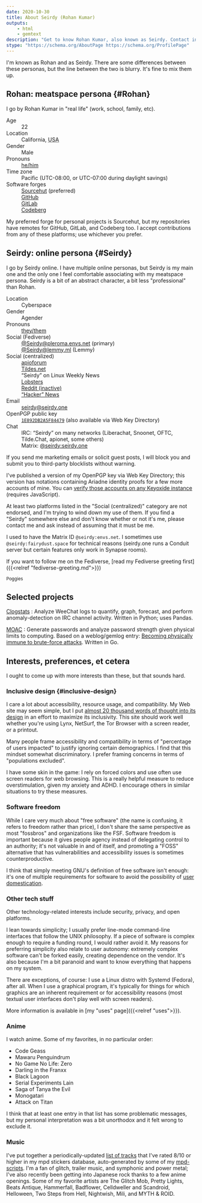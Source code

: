 ```yaml
---
date: 2020-10-30
title: About Seirdy (Rohan Kumar)
outputs:
    - html
    - gemtext
description: "Get to know Rohan Kumar, also known as Seirdy. Contact info, my projects, interests, online accounts, etc."
stype: "https://schema.org/AboutPage https://schema.org/ProfilePage"
---
```

<div itemscope="" itemprop="about" itemtype="https://schema.org/Person" itemid="https://seirdy.one/#seirdy" class="h-card vcard">

I'm known as Rohan and as Seirdy. There are some differences between these personas, but the line between the two is blurry. It's fine to mix them up.

Rohan: meat&shy;space persona {#Rohan}
-----------------------------

I go by <span itemprop="name" class="p-name fn n"><span itemprop="givenName" class="p-given-name given-name">Rohan</span>&#160;<span itemprop="familyName" class="p-family-name family-name">Kumar</span></span> in "real life" (work, school, family, etc).

<dl>
<dt>Age</dt>
<dd><time datetime="P8035D">22</time></dd>

<dt>Location</dt>
<dd><span itemprop="homeLocation" itemscope="" itemtype="https://schema.org/State" class="p-region">California</span>, <abbr itemprop="nationality" itemscope="" itemtype="https://schema.org/Country" class="p-country-name" title="United States of America">USA</abbr></dd>

<dt>Gender</dt>
<dd class="p-gender-identity" itemprop="gender">Male</dd>

<dt>Pronouns</dt>
<dd class="p-pronouns"><a href="https://pronoun.is/he/him" class="u-pronouns"><span class="p-pronoun">he</span>/<span class="p-pronoun">him</span></a></dd>

<dt>Time zone</dt>
<dd>Pacific (UTC-08:00, or UTC-07:00 during daylight savings)</dd>

<dt>Software forges</dt>
<dd><a href="https://sr.ht/~seirdy" rel="me">Sourcehut</a> (preferred)</dd>
<dd>
	<a href="https://github.com/Seirdy" rel="me">GitHub</a>
</dd>
<dd>
	<a href="https://gitlab.com/Seirdy" rel="me">GitLab</a>
</dd>
<dd>
	<a href="https://codeberg.org/Seirdy" rel="me">Codeberg</a>
</dd>
</dl>

My preferred forge for personal projects is Sourcehut, but my repositories have remotes for GitHub, GitLab, and Codeberg too. I accept contributions from any of these platforms; use whichever you prefer.

Seirdy: online persona {#Seirdy}
----------------------

I go by <span class="p-nickname nickname" itemprop="alternateName">Seirdy</span> online. I have multiple online personas, but Seirdy is my main one and the only one I feel comfortable associating with my meatspace persona. Seirdy is a bit of an abstract character, a bit less "professional" than Rohan.

<dl>

<dt>Location</dt>
<dd>Cyberspace</dd>

<dt>Gender</dt>
<dd class="p-gender-identity" itemprop="gender">Agender</dd>

<dt>Pronouns</dt>
<dd class="p-pronouns"><a href="https://pronoun.is/they/them" class="u-pronouns"><span class="p-pronoun">they</span>/<span class="p-pronoun">them</span></a></dd>

<dt>Social (Fediverse)</dt>
<dd><a href="https://pleroma.envs.net/seirdy" rel="me">@Seirdy<wbr />@pleroma<wbr />.envs.net</a> (primary)</dd>
<dd><a href="https://lemmy.ml/u/Seirdy" rel="me">@Seirdy<wbr />@lemmy<wbr />.ml</a> (Lemmy)</dd>

<dt>Social (centralized)</dt>
<dd>
	<a href="https://a.gh0.pw/user/Seirdy" rel="me">apioforum</a>
</dd>
<dd>
	<a href="https://tildes.net/user/Seirdy" rel="me">Tildes.net</a>
</dd>
<dd>“Seirdy” on Linux Weekly News</dd>
<dd>
	<a href="https://lobste.rs/u/Seirdy" rel="me">Lobsters</a>
</dd>
<dd>
	<a href="https://www.reddit.com/user/Seirdy/" rel="me">Reddit (inactive)</a>
</dd>
<dd>
	<a href="https://news.ycombinator.com/user?id=Seirdy" rel="me">“Hacker” News</a>
</dd>

<dt>Email</dt>
<dd>
	<a href="mailto:seirdy@seirdy.one" class="u-email" itemprop="email" rel="me">seirdy<wbr />@seirdy.one</a>
</dd>

<dt>OpenPGP public key</dt>
<dd><a href="../publickey.asc" class="u-key" rel="pgpkey authn" type="application/pgp-keys"><code>1E892DB2A5F84479</code></a> (also available via Web Key Directory)</dd>

<dt>Chat</dt>
<dd>IRC: “Seirdy” on many networks (Liberachat, Snoonet, OFTC, Tilde.Chat, apionet, some others)</dd>
<dd>Matrix: <a href="matrix:u/seirdy:seirdy.one" class="u-impp u-url" rel="me">@seirdy<wbr />:seirdy.one</a></dd>

</dl>

If you send me marketing emails or solicit guest posts, I will block you and submit you to third-party blocklists without warning.

I've published a version of my OpenPGP key via Web Key Directory; this version has notations containing Ariadne identity proofs for a few more accounts of mine. You can [verify those accounts on any Keyoxide instance](https://keyoxide.org/wkd/seirdy%40seirdy.one) (requires JavaScript).

At least two platforms listed in the "Social (centralized)" category are not endorsed, and I'm trying to wind down my use of them. If you find a "Seirdy" somewhere else and don't know whether or not it's me, please contact me and ask instead of assuming that it must be me.

I used to have the Matrix ID `@seirdy:envs.net`. I sometimes use `@seirdy:fairydust.space` for technical reasons (seirdy.one runs a Conduit server but certain features only work in Synapse rooms).

If you want to follow me on the Fediverse, [read my Fediverse greeting first]({{<relref "fediverse-greeting.md">}})

<small>Poggies</small>

</div>

Selected projects
-----------------


[Clogstats](https://sr.ht/~seirdy/clogstats/)
: Analyze WeeChat logs to quantify, graph, forecast, and perform anomaly-detection on IRC channel activity. Written in Python; uses Pandas.

[MOAC](https://sr.ht/~seirdy/MOAC/)
: Generate passwords and analyze password strength given physical limits to computing. Based on a weblog/gemlog entry: [Becoming physically immune to brute-force attacks](../posts/2021/01/12/password-strength/). Written in Go.

Interests, preferences, et cetera
---------------------------------

I ought to come up with more interests than these, but that sounds hard.

### <span class="p-category category">Inclusive design</span> {#inclusive-design}

I care a lot about <span class="p-category category">accessibility</span>, resource usage, and compatibility. My Web site may seem simple, but I put [almost 20 thousand words of thought into its design](../posts/2020/11/23/website-best-practices/) in an effort to maximize its inclusivity. This site should work well whether you're using Lynx, NetSurf, the Tor Browser with a screen reader, or a printout.

Many people frame accessibility and compatibility in terms of "percentage of users impacted" to justify ignoring certain demographics. I find that this mindset somewhat discriminatory. I prefer framing concerns in terms of "populations excluded".

I have some skin in the game: I rely on forced colors and use often use screen readers for web browsing. This is a really helpful measure to reduce overstimulation, given my anxiety and ADHD. I encourage others in similar situations to try these measures.

### Software freedom

While I care very much about "<span class="p-category category">free software</span>" (the name is confusing, it refers to freedom rather than price), I don't share the same perspective as most "fossbros" and organizations like the FSF. Software freedom is important because it gives people agency instead of delegating control to an authority; it's not valuable in and of itself, and promoting a "FOSS" alternative that has vulnerabilities and accessibility issues is sometimes counterproductive.

I think that simply meeting GNU's definition of free software isn't enough: it's one of multiple requirements for software to avoid the possibility of [user domestication](../posts/2021/01/27/whatsapp-and-the-domestication-of-users/).

### Other tech stuff

Other technology-related interests include <span class="p-category category">security</span>, <span class="p-category category">privacy</span>, and <span class="p-category category">open platforms</span>.

I lean towards simplicity; I usually prefer line-mode <span class="p-category category">command-line interfaces</span> that follow the <span class="p-category category">UNIX</span> philosophy. If a piece of software is complex enough to require a funding round, I would rather avoid it. My reasons for preferring simplicity also relate to user autonomy: extremely complex software can't be forked easily, creating dependence on the vendor. It's also because I'm a bit paranoid and want to know everything that happens on my system.

There are exceptions, of course: I use a Linux distro with Systemd (Fedora), after all. When I use a graphical program, it's typically for things for which graphics are an inherent requirement or for accessibility reasons (most textual user interfaces don't play well with screen readers).

More information is available in [my "uses" page]({{<relref "uses">}}).

### Anime

I watch <span class="p-category category">anime</span>. Some of my favorites, in no particular order:

- Code Geass
- Mawaru Penguindrum
- No Game No Life: Zero
- Darling in the Franxx
- Black Lagoon
- Serial Experiments Lain
- Saga of Tanya the Evil
- Monogatari
- Attack on Titan

I think that at least one entry in that list has some problematic messages, but my personal interpretation was a bit unorthodox and it felt wrong to exclude it.

### Music

I've put together a periodically-updated [list of tracks](../music.txt) that I've rated 8/10 or higher in my mpd stickers database, auto-generated by some of my [mpd-scripts](https://git.sr.ht/~seirdy/mpd-scripts/tree/master/smart-playlists). I'm a fan of glitch, trailer music, and symphonic and power metal; I've also recently been getting into Japanese rock thanks to a few anime openings. Some of my favorite artists are The Glitch Mob, Pretty Lights, Beats Antique, Hammerfall, Badflower, Celldweller and Scandroid, Helloween, Two Steps from Hell, Nightwish, Mili, and MYTH & ROID.

